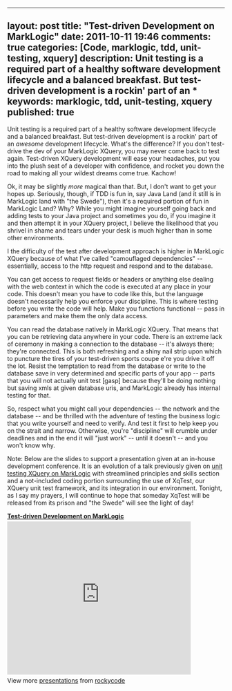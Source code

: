 
---
layout: post
title: "Test-driven Development on MarkLogic"
date: 2011-10-11 19:46
comments: true
categories: [Code, marklogic, tdd, unit-testing, xquery]
description: Unit testing is a required part of a healthy software development lifecycle and a balanced breakfast.  But test-driven development is a rockin' part of an *
keywords: marklogic, tdd, unit-testing, xquery
published: true
---

Unit testing is a required part of a healthy software development lifecycle and a balanced breakfast.  But test-driven development is a rockin' part of an *awesome* development lifecycle.  What's the difference?  If you don't test-drive the dev of your MarkLogic XQuery, you may never come back to test again.  Test-driven XQuery development will ease your headaches, put you into the plush seat of a developer with confidence, and rocket you down the road to making all your wildest dreams come true.  Kachow!
<!--more-->

Ok, it may be slightly <em>more</em> magical than that.  But, I don't want to get your hopes up.  Seriously, though, if TDD is fun in, say Java Land (and it still is in MarkLogic land with "the Swede"), then it's a required portion of fun in MarkLogic Land?  Why?  While you might imagine yourself going back and adding tests to your Java project and sometimes you do, if you imagine it and then attempt it in your XQuery project, I believe the likelihood that you shrivel in shame and tears under your desk is much higher than in some other environments.

I the difficulty of the test after development approach is higher in MarkLogic XQuery because of what I've called "camouflaged dependencies" -- essentially, access to the http request and respond and to the database.  

You can get access to request fields or headers or anything else dealing with the web context in which the code is executed at any place in your code.  This doesn't mean you have to code like this, but the language doesn't necessarily help you enforce your discipline.  This is where testing before you write the code will help.  Make you functions functional -- pass in parameters and make them the only data access.  

You can read the database natively in MarkLogic XQuery.  That means that you can be retrieving data anywhere in your code.  There is an extreme lack of ceremony in making a connection to the database -- it's always there;  they're connected.  This is both refreshing and a shiny nail strip upon which to puncture the tires of your test-driven sports coupe e're you drive it off the lot.  Resist the temptation to read from the database or write to the database save in very determined and specific parts of your app -- parts that you will not actually unit test [gasp] because they'll be doing nothing but saving xmls at given database uris, and MarkLogic already has internal testing for that.

So, respect what you might call your dependencies -- the network and the database -- and be thrilled with the adventure of testing the business logic that you write yourself and need to verify.  And test it first to help keep you on the strait and narrow.  Otherwise, you're "discipline" will crumble under deadlines and in the end it will "just work" -- until it doesn't -- and you won't know why.



Note:
Below are the slides to support a presentation given at an in-house development conference.  It is an evolution of a talk previously given on <a href="">unit testing XQuery on MarkLogic</a> with streamlined principles and skills section and a not-included coding portion surrounding the use of XqTest, our XQuery unit test framework, and its integration in our environment.  Tonight, as I say my prayers, I will continue to hope that someday XqTest will be released from its prison and "the Swede" will see the light of day!

<div style="width:425px" id="__ss_9651897"> <strong style="display:block;margin:12px 0 4px"><a href="http://www.slideshare.net/rockycode/testdriven-development-on-marklogic" title="Test-driven Development on MarkLogic" target="_blank">Test-driven Development on MarkLogic</a></strong> <iframe src="http://www.slideshare.net/slideshow/embed_code/9651897" width="425" height="355" frameborder="0" marginwidth="0" marginheight="0" scrolling="no"></iframe> <div style="padding:5px 0 12px"> View more <a href="http://www.slideshare.net/" target="_blank">presentations</a> from <a href="http://www.slideshare.net/rockycode" target="_blank">rockycode</a> </div> </div>

  

